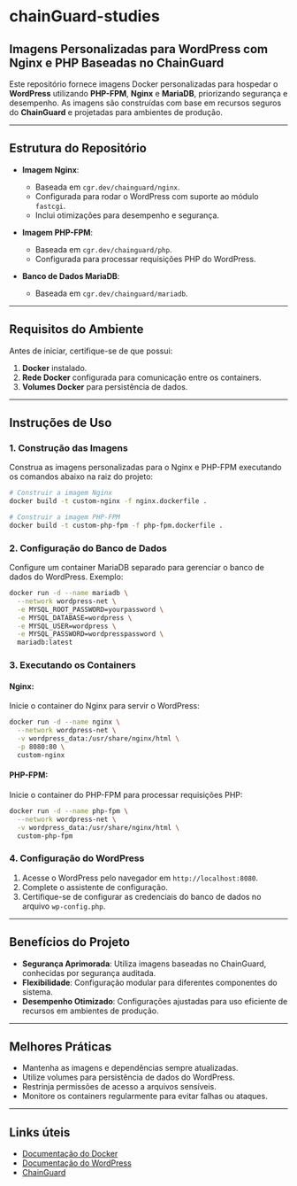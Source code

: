 # chainGuard-studies

## Imagens Personalizadas para WordPress com Nginx e PHP Baseadas no ChainGuard

Este repositório fornece imagens Docker personalizadas para hospedar o **WordPress** utilizando **PHP-FPM**, **Nginx** e **MariaDB**, priorizando segurança e desempenho. As imagens são construídas com base em recursos seguros do **ChainGuard** e projetadas para ambientes de produção.

---

## Estrutura do Repositório

- **Imagem Nginx**:
  - Baseada em `cgr.dev/chainguard/nginx`.
  - Configurada para rodar o WordPress com suporte ao módulo `fastcgi`.
  - Inclui otimizações para desempenho e segurança.

- **Imagem PHP-FPM**:
  - Baseada em `cgr.dev/chainguard/php`.
  - Configurada para processar requisições PHP do WordPress.

- **Banco de Dados MariaDB**:
  - Baseada em `cgr.dev/chainguard/mariadb`.

---

## Requisitos do Ambiente

Antes de iniciar, certifique-se de que possui:

1. **Docker** instalado.
2. **Rede Docker** configurada para comunicação entre os containers.
3. **Volumes Docker** para persistência de dados.

---

## Instruções de Uso

### 1. Construção das Imagens

Construa as imagens personalizadas para o Nginx e PHP-FPM executando os comandos abaixo na raiz do projeto:

```bash
# Construir a imagem Nginx
docker build -t custom-nginx -f nginx.dockerfile .

# Construir a imagem PHP-FPM
docker build -t custom-php-fpm -f php-fpm.dockerfile .
```

### 2. Configuração do Banco de Dados

Configure um container MariaDB separado para gerenciar o banco de dados do WordPress. Exemplo:

```bash
docker run -d --name mariadb \
  --network wordpress-net \
  -e MYSQL_ROOT_PASSWORD=yourpassword \
  -e MYSQL_DATABASE=wordpress \
  -e MYSQL_USER=wordpress \
  -e MYSQL_PASSWORD=wordpresspassword \
  mariadb:latest
```

### 3. Executando os Containers

#### Nginx:

Inicie o container do Nginx para servir o WordPress:

```bash
docker run -d --name nginx \
  --network wordpress-net \
  -v wordpress_data:/usr/share/nginx/html \
  -p 8080:80 \
  custom-nginx
```

#### PHP-FPM:

Inicie o container do PHP-FPM para processar requisições PHP:

```bash
docker run -d --name php-fpm \
  --network wordpress-net \
  -v wordpress_data:/usr/share/nginx/html \
  custom-php-fpm
```

### 4. Configuração do WordPress

1. Acesse o WordPress pelo navegador em `http://localhost:8080`.
2. Complete o assistente de configuração.
3. Certifique-se de configurar as credenciais do banco de dados no arquivo `wp-config.php`.

---

## Benefícios do Projeto

- **Segurança Aprimorada**: Utiliza imagens baseadas no ChainGuard, conhecidas por segurança auditada.
- **Flexibilidade**: Configuração modular para diferentes componentes do sistema.
- **Desempenho Otimizado**: Configurações ajustadas para uso eficiente de recursos em ambientes de produção.

---

## Melhores Práticas

- Mantenha as imagens e dependências sempre atualizadas.
- Utilize volumes para persistência de dados do WordPress.
- Restrinja permissões de acesso a arquivos sensíveis.
- Monitore os containers regularmente para evitar falhas ou ataques.

---

## Links úteis

- [Documentação do Docker](https://docs.docker.com)
- [Documentação do WordPress](https://wordpress.org/support/)
- [ChainGuard](https://chainguard.dev)




